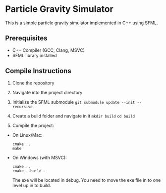 # Particle Gravity Simulator

This is a simple particle gravity simulator implemented in C++ using SFML.

## Prerequisites

- C++ Compiler (GCC, Clang, MSVC)
- SFML library installed

## Compile Instructions

1. Clone the repository
2. Navigate into the project directory
3. Initialize the SFML submodule
```git submodule update --init --recursive```

   
4. Create a build folder and navigate in it
```mkdir build```
```cd build```

5. Compile the project: 
 
- On Linux/Mac:
  ```
  cmake ..
  make
  ```
- On Windows (with MSVC):
  ```
  cmake ..
  cmake --build .

  ```
  The exe will be located in debug. You need to move the exe file in to one level up in to build.
